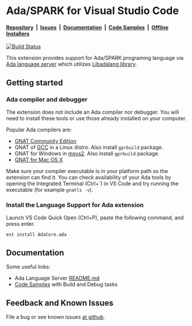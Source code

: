 # Ada/SPARK for Visual Studio Code

#### [Repository](https://github.com/AdaCore/ada_language_server)&nbsp;&nbsp;|&nbsp;&nbsp;[Issues](https://github.com/AdaCore/ada_language_server/issues)&nbsp;&nbsp;|&nbsp;&nbsp;[Documentation](https://github.com/AdaCore/ada_language_server/blob/master/integration/vscode/ada/README.md)&nbsp;&nbsp;|&nbsp;&nbsp;[Code Samples](https://github.com/AdaCore/ada_language_server/tree/master/integration/vscode/Code%20Samples)&nbsp;&nbsp;|&nbsp;&nbsp;[Offline Installers](https://bintray.com/reznikmm/ada-language-server/ada-language-server/_latestVersion)


[![Build Status](https://travis-ci.org/AdaCore/ada_language_server.svg?branch=master)](https://travis-ci.org/AdaCore/ada_language_server)

This extension provides support for Ada/SPARK programing language via
[Ada language server](https://github.com/AdaCore/ada_language_server)
which utilizes
[Libadalang library](https://github.com/AdaCore/libadalang).

## Getting started

### Ada compiler and debugger
The extension does not include an Ada compiler nor debugger. You will need to install these tools or use those already installed on your computer.

Popular Ada compilers are:
 * [GNAT Community Edition](https://www.adacore.com/download/more)
 * GNAT of [GCC](https://gcc.gnu.org/) in a Linux distro. Also install `gprbuild` package.
 * GNAT for Windows in [msys2](https://www.msys2.org/). Also install `gprbuild` package.
 * [GNAT for Mac OS X](https://sourceforge.net/projects/gnuada/files/GNAT_GCC%20Mac%20OS%20X/)

Make sure your compiler executable is in your platform path so the extension can find it. You can check availability of your Ada tools by opening the Integrated Terminal (Ctrl+\`) in VS Code and try running the executable (for example `gnatls -v`).

### Install the Language Support for Ada extension

Launch VS Code Quick Open (Ctrl+P), paste the following command, and press enter.

    ext install AdaCore.ada

## Documentation

Some useful links:
 * Ada Language Server [README.md](https://github.com/AdaCore/ada_language_server/blob/master/README.md)
 * [Code Samples](https://github.com/AdaCore/ada_language_server/tree/master/integration/vscode/Code%20Samples) with Build and Debug tasks


## Feedback and Known Issues

File a bug or see known issues [at github](https://github.com/AdaCore/ada_language_server/issues/).

